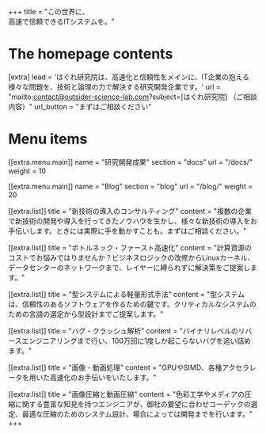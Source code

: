 +++
title = "この世界に、<br>高速で信頼できるITシステムを。"

# The homepage contents
[extra]
lead = 'はぐれ研究院は、高速化と信頼性をメインに、IT企業の抱える様々な問題を、技術と論理の力で解決する研究開発企業です。'
url = "mailto:contact@outsider-science-lab.com?subject=[はぐれ研究院] （ご相談内容）"
url_button = "まずはご相談ください"

# Menu items
[[extra.menu.main]]
name = "研究開発成果"
section = "docs"
url = "/docs/"
weight = 10

[[extra.menu.main]]
name = "Blog"
section = "blog"
url = "/blog/"
weight = 20

[[extra.list]]
title = "新技術の導入のコンサルティング"
content = "複数の企業で新技術の開発や導入を行ってきたノウハウを生かし、様々な新技術の導入をお手伝いします。ときには実際に手を動かすことも。まずはご相談ください。"

[[extra.list]]
title = "ボトルネック・ファースト高速化"
content = "計算資源のコストでお悩みではりませんか？ビジネスロジックの改修からLinuxカーネル、データセンターのネットワークまで、レイヤーに縛られずに解決策をご提案します。"

[[extra.list]]
title = "型システムによる軽量形式手法"
content = "型システムは、信頼性のあるソフトウェアを作るための鍵です。クリティカルなシステムのための言語の選定から型設計までご提案します。"

[[extra.list]]
title = "バグ・クラッシュ解析"
content = "バイナリレベルのリバースエンジニアリングまで行い、100万回に1度しか起こらないバグを追い詰めます。"

[[extra.list]]
title = "画像・動画処理"
content = "GPUやSIMD、各種アクセラレータを用いた高速化のお手伝いをいたします。"

[[extra.list]]
title = "画像圧縮と動画圧縮"
content = "色彩工学やメディアの圧縮に関する豊富な知見を持つエンジニアが、御社の要望に合わせコーデックの選定、最適な圧縮のためのシステム設計、場合によっては開発までを行います。"
+++
